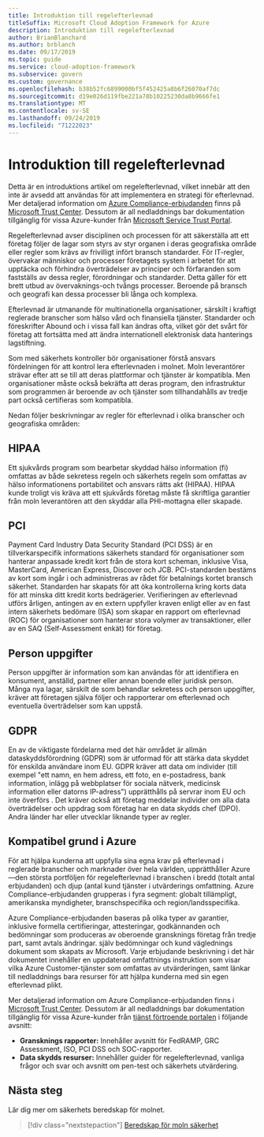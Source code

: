 ```yaml
---
title: Introduktion till regelefterlevnad
titleSuffix: Microsoft Cloud Adoption Framework for Azure
description: Introduktion till regelefterlevnad
author: BrianBlanchard
ms.author: brblanch
ms.date: 09/17/2019
ms.topic: guide
ms.service: cloud-adoption-framework
ms.subservice: govern
ms.custom: governance
ms.openlocfilehash: b38b52fc6899000bf5f452425a8b6f26070af7dc
ms.sourcegitcommit: d19e026d119fbe221a78b10225230da8b9666fe1
ms.translationtype: MT
ms.contentlocale: sv-SE
ms.lasthandoff: 09/24/2019
ms.locfileid: "71222023"
---
```

# <a name="introduction-to-regulatory-compliance"></a>Introduktion till regelefterlevnad

Detta är en introduktions artikel om regelefterlevnad, vilket innebär att den inte är avsedd att användas för att implementera en strategi för efterlevnad. Mer detaljerad information om [Azure Compliance-erbjudanden](https://aka.ms/allcompliance) finns på [Microsoft Trust Center](https://www.microsoft.com/trustcenter/default.aspx). Dessutom är all nedladdnings bar dokumentation tillgänglig för vissa Azure-kunder från [Microsoft Service Trust Portal](https://servicetrust.microsoft.com).

Regelefterlevnad avser disciplinen och processen för att säkerställa att ett företag följer de lagar som styrs av styr organen i deras geografiska område eller regler som krävs av frivilligt infört bransch standarder. För IT-regler, övervakar människor och processer företagets system i arbetet för att upptäcka och förhindra överträdelser av principer och förfaranden som fastställs av dessa regler, förordningar och standarder. Detta gäller för ett brett utbud av övervaknings-och tvångs processer. Beroende på bransch och geografi kan dessa processer bli långa och komplexa.

Efterlevnad är utmanande för multinationella organisationer, särskilt i kraftigt reglerade branscher som hälso vård och finansiella tjänster. Standarder och föreskrifter Abound och i vissa fall kan ändras ofta, vilket gör det svårt för företag att fortsätta med att ändra internationell elektronisk data hanterings lagstiftning.

Som med säkerhets kontroller bör organisationer förstå ansvars fördelningen för att kontrol lera efterlevnaden i molnet. Moln leverantörer strävar efter att se till att deras plattformar och tjänster är kompatibla. Men organisationer måste också bekräfta att deras program, den infrastruktur som programmen är beroende av och tjänster som tillhandahålls av tredje part också certifieras som kompatibla.

Nedan följer beskrivningar av regler för efterlevnad i olika branscher och geografiska områden:

## <a name="hipaa"></a>HIPAA

Ett sjukvårds program som bearbetar skyddad hälso information (fi) omfattas av både sekretess regeln och säkerhets regeln som omfattas av hälso informationens portabilitet och ansvars rätts akt (HIPAA). HIPAA kunde troligt vis kräva att ett sjukvårds företag måste få skriftliga garantier från moln leverantören att den skyddar alla PHI-mottagna eller skapade.

## <a name="pci"></a>PCI

Payment Card Industry Data Security Standard (PCI DSS) är en tillverkarspecifik informations säkerhets standard för organisationer som hanterar anpassade kredit kort från de stora kort scheman, inklusive Visa, MasterCard, American Express, Discover och JCB. PCI-standarden bestäms av kort som ingår i och administreras av rådet för betalnings kortet bransch säkerhet. Standarden har skapats för att öka kontrollerna kring korts data för att minska ditt kredit korts bedrägerier. Verifieringen av efterlevnad utförs årligen, antingen av en extern uppfyller kraven enligt eller av en fast intern säkerhets bedömare (ISA) som skapar en rapport om efterlevnad (ROC) för organisationer som hanterar stora volymer av transaktioner, eller av en SAQ (Self-Assessment enkät) för företag.

## <a name="personal-data"></a>Person uppgifter

Person uppgifter är information som kan användas för att identifiera en konsument, anställd, partner eller annan boende eller juridisk person. Många nya lagar, särskilt de som behandlar sekretess och person uppgifter, kräver att företagen själva följer och rapporterar om efterlevnad och eventuella överträdelser som kan uppstå.

## <a name="gdpr"></a>GDPR

En av de viktigaste fördelarna med det här området är allmän dataskyddsförordning (GDPR) som är utformad för att stärka data skyddet för enskilda användare inom EU. GDPR kräver att data om individer (till exempel "ett namn, en hem adress, ett foto, en e-postadress, bank information, inlägg på webbplatser för sociala nätverk, medicinsk information eller datorns IP-adress") upprätthålls på servrar inom EU och inte överförs . Det kräver också att företag meddelar individer om alla data överträdelser och uppdrag som företag har en data skydds chef (DPO). Andra länder har eller utvecklar liknande typer av regler.

## <a name="compliant-foundation-in-azure"></a>Kompatibel grund i Azure

För att hjälpa kunderna att uppfylla sina egna krav på efterlevnad i reglerade branscher och marknader över hela världen, upprätthåller Azure&mdash;den största portföljen för regelefterlevnad i branschen i bredd (totalt antal erbjudanden) och djup (antal kund tjänster i utvärderings omfattning. Azure Compliance-erbjudanden grupperas i fyra segment: globalt tillämpligt, amerikanska myndigheter, branschspecifika och region/landsspecifika.

Azure Compliance-erbjudanden baseras på olika typer av garantier, inklusive formella certifieringar, attesteringar, godkännanden och bedömningar som produceras av oberoende gransknings företag från tredje part, samt avtals ändringar. själv bedömningar och kund väglednings dokument som skapats av Microsoft. Varje erbjudande beskrivning i det här dokumentet innehåller en uppdaterad omfattnings instruktion som visar vilka Azure Customer-tjänster som omfattas av utvärderingen, samt länkar till nedladdnings bara resurser för att hjälpa kunderna med sin egen efterlevnad plikt.

Mer detaljerad information om Azure Compliance-erbjudanden finns i [Microsoft Trust Center](https://www.microsoft.com/trustcenter/compliance/complianceofferings). Dessutom är all nedladdnings bar dokumentation tillgänglig för vissa Azure-kunder från [tjänst förtroende portalen](https://servicetrust.microsoft.com) i följande avsnitt:

- **Gransknings rapporter:** Innehåller avsnitt för FedRAMP, GRC Assessment, ISO, PCI DSS och SOC-rapporter.
- **Data skydds resurser:** Innehåller guider för regelefterlevnad, vanliga frågor och svar och avsnitt om pen-test och säkerhets utvärdering.

## <a name="next-steps"></a>Nästa steg

Lär dig mer om säkerhets beredskap för molnet.

> [!div class="nextstepaction"]
> [Beredskap för moln säkerhet](./cloud-security-readiness.md)
